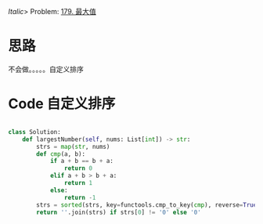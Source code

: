 _Italic_> Problem: [179. 最大值](https://leetcode.cn/problems/largest-number/description/)

# 思路

不会做。。。。。自定义排序

# Code 自定义排序

```Python

class Solution:
    def largestNumber(self, nums: List[int]) -> str:
        strs = map(str, nums)
        def cmp(a, b):
            if a + b == b + a:
                return 0
            elif a + b > b + a:
                return 1
            else:
                return -1
        strs = sorted(strs, key=functools.cmp_to_key(cmp), reverse=True)
        return ''.join(strs) if strs[0] != '0' else '0'

```
